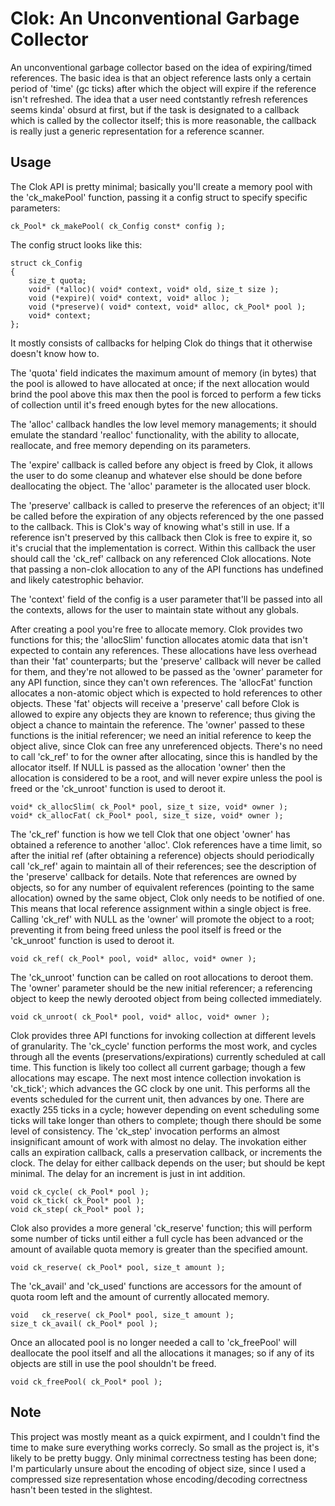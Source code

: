 # Clok: An Unconventional Garbage Collector
An unconventional garbage collector based on the idea of expiring/timed
references. The basic idea is that an object reference lasts only a
certain period of 'time' (gc ticks) after which the object will expire
if the reference isn't refreshed.  The idea that a user need
contstantly refresh references seems kinda' obsurd at first, but if the
task is designated to a callback which is called by the collector
itself; this is more reasonable, the callback is really just a generic
representation for a reference scanner.

## Usage
The Clok API is pretty minimal; basically you'll create a memory
pool with the 'ck_makePool' function, passing it a config struct
to specify specific parameters:

    ck_Pool* ck_makePool( ck_Config const* config );

The config struct looks like this:

    struct ck_Config
    {
        size_t quota;
        void* (*alloc)( void* context, void* old, size_t size );
        void (*expire)( void* context, void* alloc );
        void (*preserve)( void* context, void* alloc, ck_Pool* pool );
        void* context;
    };

It mostly consists of callbacks for helping Clok do things that
it otherwise doesn't know how to.

The 'quota' field indicates the maximum amount of memory (in bytes)
that the pool is allowed to have allocated at once; if the next
allocation would brind the pool above this max then the pool is
forced to perform a few ticks of collection until it's freed enough
bytes for the new allocations.

The 'alloc' callback handles the low level memory managements;
it should emulate the standard 'realloc' functionality, with the
ability to allocate, reallocate, and free memory depending on its
parameters.

The 'expire' callback is called before any object is freed by Clok,
it allows the user to do some cleanup and whatever else should be
done before deallocating the object.  The 'alloc' parameter is the
allocated user block.

The 'preserve' callback is called to preserve the references of
an object; it'll be called before the expiration of any objects
referenced by the one passed to the callback.  This is Clok's
way of knowing what's still in use.  If a reference isn't preserved
by this callback then Clok is free to expire it, so it's crucial that
the implementation is correct.  Within this callback the user should
call the 'ck_ref' callback on any referenced Clok allocations.  Note
that passing a non-clok allocation to any of the API functions has
undefined and likely catestrophic behavior.

The 'context' field of the config is a user parameter that'll be
passed into all the contexts, allows for the user to maintain state
without any globals.


After creating a pool you're free to allocate memory.  Clok provides
two functions for this; the 'allocSlim' function allocates atomic
data that isn't expected to contain any references.  These allocations
have less overhead than their 'fat' counterparts; but the 'preserve'
callback will never be called for them, and they're not allowed to
be passed as the 'owner' parameter for any API function, since they
can't own references.  The 'allocFat' function allocates a non-atomic
object which is expected to hold references to other objects.  These
'fat' objects will receive a 'preserve' call before Clok is allowed
to expire any objects they are known to reference; thus giving the
object a chance to maintain the reference.  The 'owner' passed to
these functions is the initial referencer; we need an initial reference
to keep the object alive, since Clok can free any unreferenced objects.
There's no need to call 'ck_ref' to for the owner after allocating,
since this is handled by the allocator itself.  If NULL is passed as
the allocation 'owner' then the allocation is considered to be a root,
and will never expire unless the pool is freed or the 'ck_unroot'
function is used to deroot it.

    void* ck_allocSlim( ck_Pool* pool, size_t size, void* owner );
    void* ck_allocFat( ck_Pool* pool, size_t size, void* owner );

The 'ck_ref' function is how we tell Clok that one object 'owner'
has obtained a reference to another 'alloc'.  Clok references have
a time limit, so after the initial ref (after obtaining a reference)
objects should periodically call 'ck_ref' again to maintain all of their
references; see the description of the 'preserve' callback for details.
Note that references are owned by objects, so for any number of
equivalent references (pointing to the same allocation) owned by the
same object, Clok only needs to be notified of one.  This means that
local reference assignment within a single object is free.  Calling
'ck_ref' with NULL as the 'owner' will promote the object to a root;
preventing it from being freed unless the pool itself is freed or
the 'ck_unroot' function is used to deroot it.

    void ck_ref( ck_Pool* pool, void* alloc, void* owner );

The 'ck_unroot' function can be called on root allocations to deroot
them.  The 'owner' parameter should be the new initial referencer;
a referencing object to keep the newly derooted object from being
collected immediately.

    void ck_unroot( ck_Pool* pool, void* alloc, void* owner );

Clok provides three API functions for invoking collection at different
levels of granularity.  The 'ck_cycle' function performs the most work,
and cycles through all the events (preservations/expirations) currently
scheduled at call time.  This function is likely too collect all
current garbage; though a few allocations may escape.  The next most
intence collection invokation is 'ck_tick'; which advances the GC clock
by one unit.  This performs all the events scheduled for the current
unit, then advances by one.  There are exactly 255 ticks in a cycle;
however depending on event scheduling some ticks will take longer than
others to complete; though there should be some level of consistency.
The 'ck_step' invocation performs an almost insignificant amount of
work with almost no delay.  The invokation either calls an expiration
callback, calls a preservation callback, or increments the clock.  The
delay for either callback depends on the user; but should be kept
minimal.  The delay for an increment is just in int addition.

    void ck_cycle( ck_Pool* pool );
    void ck_tick( ck_Pool* pool );
    void ck_step( ck_Pool* pool );

Clok also provides a more general 'ck_reserve' function; this
will perform some number of ticks until either a full cycle has
been advanced or the amount of available quota memory is greater
than the specified amount.

    void ck_reserve( ck_Pool* pool, size_t amount );

The 'ck_avail' and 'ck_used' functions are accessors for the amount
of quota room left and the amount of currently allocated memory.

    void   ck_reserve( ck_Pool* pool, size_t amount );
    size_t ck_avail( ck_Pool* pool );

Once an allocated pool is no longer needed a call to 'ck_freePool'
will deallocate the pool itself and all the allocations it manages;
so if any of its objects are still in use the pool shouldn't be freed.

    void ck_freePool( ck_Pool* pool );


## Note
This project was mostly meant as a quick expirment, and I couldn't
find the time to make sure everything works correcly.  So small as
the project is, it's likely to be pretty buggy.  Only minimal
correctness testing has been done; I'm particularly unsure about
the encoding of object size, since I used a compressed size
representation whose encoding/decoding correctness hasn't been tested
in the slightest.
